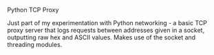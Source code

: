 Python TCP Proxy

Just part of my experimentation with Python networking - a basic TCP proxy server that logs requests between addresses given in a socket,
outputting raw hex and ASCII values. Makes use of the socket and threading modules.
